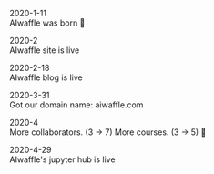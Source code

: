 2020-1-11  
AIwaffle was born :birthday:  

2020-2  
AIwaffle site is live

2020-2-18  
AIwaffle blog is live

2020-3-31  
Got our domain name: aiwaffle.com

2020-4  
More collaborators. (3 -> 7) More courses. (3 -> 5) :star2:

2020-4-29  
AIwaffle's jupyter hub is live
